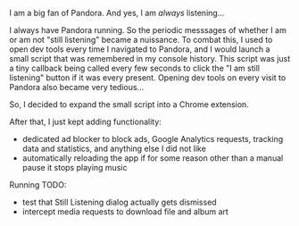 I am a big fan of Pandora. And yes, I am *always* listening...

I always have Pandora running. So the periodic messsages of whether I am or am not "still listening" became a nuissance. To combat this, I used to open dev tools every time I navigated to Pandora, and I would launch a small script that was remembered in my console history. This script was just a tiny callback being called every few seconds to click the "I am still listening" button if it was every present. Opening dev tools on every visit to Pandora also became very tedious...

So, I decided to expand the small script into a Chrome extension. 

After that, I just kept adding functionality:
* dedicated ad blocker to block ads, Google Analytics requests, tracking data and statistics, and anything else I did not like
* automatically reloading the app if for some reason other than a manual pause it stops playing music

Running TODO:
* test that Still Listening dialog actually gets dismissed 
* intercept media requests to download file and album art 
